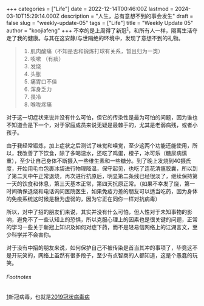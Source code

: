 +++
categories = ["Life"]
date = 2022-12-14T00:46:00Z
lastmod = 2024-03-10T15:29:14.000Z
description = "人生，总有意想不到的事会发生"
draft = false
slug = "weekly-update-05"
tags = ["Life"]
title = "Weekly Update 05"
author = "koojiafeng"
+++
不幸的是上周得了新冠<sup><a rel="footnote" href="#footnote-1" id="r1">1</a></sup>，和所有人一样，隔离生活夺走了我的健康。与其在这安静/与世隔绝的环境中，发现了意想不到的礼物。

> 1. 肌肉酸痛（不知是否和锻炼打球有关系，暂且归为一类）
> 2. 咳嗽 （有痰）
> 3. 发烧
> 4. 头胀
> 5. 痛胃口不佳
> 6. 浑身乏力
> 7. 畏冷
> 8. 喉咙疼痛

对于这一切症状来说并没有什么可怕，但它的传染性是最为可怕的问题，因为谁也不知道会是下一个，对于家庭成员来说无疑是最棘手的，尤其是老弱病残，或者小孩子。

由于我经常锻炼，加上症状之后测试了味觉和嗅觉，至少这两个功能还能使用，所以，我改善了下饮食，除了多喝温水，还吃了鸡蛋，橙子，冰可乐（糖尿病慎重），至少让自己身体不断摄入一些维生素和一些糖分。到了晚上发烧到40摄氏度，开始用毛巾包裹冰袋进行物理降温，保守起见，也吃了连花清瘟胶囊，所以到了第二天中午正常退烧，再次进行抗原后，明显第二条线已经很淡了，继续保持第一天的饮食和休息，第三天基本正常，第四天抗原正常。（如果不幸发了烧，第一时间确保退烧和电话询问医院医生，如果免疫力差的朋友可以适当吃药，因为身体的免疫系统这时候是极为虚弱的，因为它正在同你一样对抗病毒）

所以，对中了招的朋友们来说，其实并没有什么可怕，但人性对于未知事物的影响，避免不了一些认知上的恐惧，所以克服心理上的因素也是很关键的问题，正常的学习一些关于新冠上知识及如何对症下药，而不是轻易信网络上的江湖言文，至少科学并不会害你。

对于没有中招的朋友来说，如何保护自己不被传染是首当其冲的事项了，毕竟这不是开玩笑的，网络上虽然有很多段子，至少有点智商的人都知道，这是个愚蠢的玩笑。

<section name="footnotes" id="footnotes">
<h6 class="toc toc-hidden" id="fn">Footnotes</h6>
<p id="footnote-1"><a href="#r1">1</a>新冠病毒，也就是<a href="https://zh.wikipedia.org/wiki/2019冠状病毒病" />2019冠状病毒病</a></p>
</section>